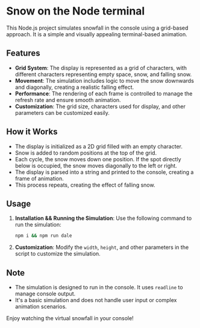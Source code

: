 # Snow on the Node terminal

This Node.js project simulates snowfall in the console using a grid-based approach. It is a simple and visually appealing terminal-based animation.

## Features

- **Grid System**: The display is represented as a grid of characters, with different characters representing empty space, snow, and falling snow.
- **Movement**: The simulation includes logic to move the snow downwards and diagonally, creating a realistic falling effect.
- **Performance**: The rendering of each frame is controlled to manage the refresh rate and ensure smooth animation.
- **Customization**: The grid size, characters used for display, and other parameters can be customized easily.

## How it Works

- The display is initialized as a 2D grid filled with an empty character.
- Snow is added to random positions at the top of the grid.
- Each cycle, the snow moves down one position. If the spot directly below is occupied, the snow moves diagonally to the left or right.
- The display is parsed into a string and printed to the console, creating a frame of animation.
- This process repeats, creating the effect of falling snow.

## Usage
1. **Installation && Running the Simulation**: Use the following command to run the simulation:
    ```bash
    npm i && npm run dale 
    ```
2. **Customization**: Modify the `width`, `height`, and other parameters in the script to customize the simulation.

## Note

- The simulation is designed to run in the console. It uses `readline` to manage console output.
- It's a basic simulation and does not handle user input or complex animation scenarios.

Enjoy watching the virtual snowfall in your console!
